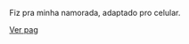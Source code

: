 Fiz pra minha namorada, adaptado pro celular.

<a href="https://daviparadela.github.io/quernamorarcomigo/">Ver pag</a>